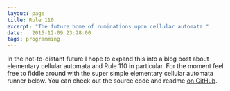 ```yaml
---
layout: page
title: Rule 110
excerpt: "The future home of ruminations upon cellular automata."
date:   2015-12-09 23:28:00
tags: programming
---
```


In the not-to-distant future I hope to expand this into a blog post about elementary cellular automata and Rule 110 in particular. For the moment feel free to fiddle around with the super simple elementary cellular automata runner below. You can check out the source code and readme [on GitHub](https://github.com/hankmccoy/ca-sim).

<div class="rule110-container"
style="width:700px;max-width:100%;height:600px; position: relative"></div>
<script src="https://raw.githack.com/HankMcCoy/ca-sim/master/dist/main.js"></src>
